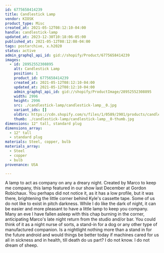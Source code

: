```yaml
---
id: 6775658414239
title: Candlestick Lamp
vendor: KIOSK
product_type: Misc
created_at: 2021-05-12T08:12:10-04:00
handle: candlestick-lamp
updated_at: 2023-12-30T10:18:06-05:00
published_at: 2021-05-12T08:12:08-04:00
tags: postarchive, x.h2020
status: active
admin_graphql_api_id: gid://shopify/Product/6775658414239
images:
  - id: 28952552308895
    alt: Candlestick Lamp
    position: 1
    product_id: 6775658414239
    created_at: 2021-05-12T08:12:10-04:00
    updated_at: 2021-05-12T08:12:10-04:00
    admin_graphql_api_id: gid://shopify/ProductImage/28952552308895
    width: 2996
    height: 2996
    src: ./candlestick-lamp/candlestick-lamp__0.jpg
    variant_ids: []
    oldSrc: https://cdn.shopify.com/s/files/1/0589/2901/products/candlelamp.jpg?v=1620821530
    thumb: ./candlestick-lamp/candlestick-lamp__0-thumb.jpg
dimensions: 12" tall, standard plug
dimensions_array:
  - 12" tall
  - standard plug
materials: Steel, copper, bulb
materials_array:
  - Steel
  - copper
  - bulb
provenance: USA

---
```


A lamp to act as company on any a dreary night. Created by Marco to keep me company, this lamp featured in our show last December at Gordon Robichaux. You perhaps did not notice it, as it has a low profile, but it was there, brightening the little corner behind Kyle's cassette tape. Some of us do not like to exist in pitch darkness. While I do like the dark of night, it can be easier and more pleasant to have a little lamp to keep you company. Many an eve I have fallen asleep with this chap burning in the corner, anticipating Marco's late night return from the studio and/or bar. You could think of it as a night nurse of sorts, a stand-in for a dog or any other type of manufactured companion. Is a nightlight nothing more than a stand in for the future android and would things be better today if machines cared for us all in sickness and in health, till death do us part? I do not know. I do not dream of sheep.
